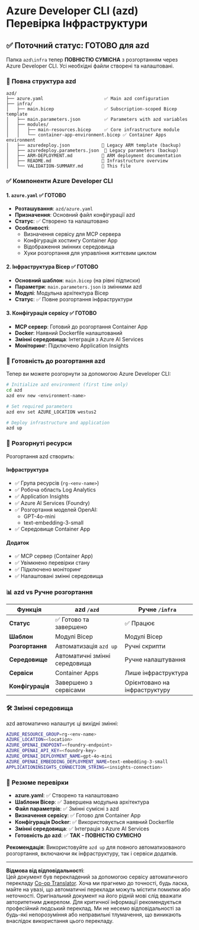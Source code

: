 <!--
CO_OP_TRANSLATOR_METADATA:
{
  "original_hash": "20ed201aa472e9936f4e0c5144626011",
  "translation_date": "2025-09-30T13:01:17+00:00",
  "source_file": "azd/infra/VALIDATION-SUMMARY.md",
  "language_code": "uk"
}
-->
# Azure Developer CLI (azd) Перевірка Інфраструктури

## ✅ **Поточний статус: ГОТОВО для azd**

Папка `azd\infra` тепер **ПОВНІСТЮ СУМІСНА** з розгортанням через Azure Developer CLI. Усі необхідні файли створені та налаштовані.

### 📁 **Повна структура azd**
```
azd/
├── azure.yaml                       ✅ Main azd configuration
├── infra/
│   ├── main.bicep                   ✅ Subscription-scoped Bicep template
│   ├── main.parameters.json         ✅ Parameters with azd variables
│   ├── modules/
│   │   ├── main-resources.bicep     ✅ Core infrastructure module
│   │   └── container-app-environment.bicep ✅ Container Apps environment
│   ├── azuredeploy.json            📄 Legacy ARM template (backup)
│   ├── azuredeploy.parameters.json  📄 Legacy parameters (backup)
│   ├── ARM-DEPLOYMENT.md           📄 ARM deployment documentation
│   ├── README.md                   📄 Infrastructure overview
│   └── VALIDATION-SUMMARY.md       📝 This file
```

### ✅ **Компоненти Azure Developer CLI**

#### 1. `azure.yaml` ✅ **ГОТОВО**
- **Розташування**: `azd/azure.yaml`
- **Призначення**: Основний файл конфігурації azd
- **Статус**: ✅ Створено та налаштовано
- **Особливості**:
  - Визначення сервісу для MCP сервера
  - Конфігурація хостингу Container App
  - Відображення змінних середовища
  - Хуки розгортання для управління життєвим циклом

#### 2. **Інфраструктура Bicep** ✅ **ГОТОВО**
- **Основний шаблон**: `main.bicep` (на рівні підписки)
- **Параметри**: `main.parameters.json` із змінними azd
- **Модулі**: Модульна архітектура Bicep
- **Статус**: ✅ Повне розгортання інфраструктури

#### 3. **Конфігурація сервісу** ✅ **ГОТОВО**
- **MCP сервер**: Готовий до розгортання Container App
- **Docker**: Наявний Dockerfile налаштований
- **Змінні середовища**: Інтеграція з Azure AI Services
- **Моніторинг**: Підключено Application Insights

### 🚀 **Готовність до розгортання azd**

Тепер ви можете розгорнути за допомогою Azure Developer CLI:

```bash
# Initialize azd environment (first time only)
cd azd
azd env new <environment-name>

# Set required parameters
azd env set AZURE_LOCATION westus2

# Deploy infrastructure and application
azd up
```

### 🎯 **Розгорнуті ресурси**

Розгортання azd створить:

#### **Інфраструктура** 
- ✅ Група ресурсів (`rg-<env-name>`)
- ✅ Робоча область Log Analytics
- ✅ Application Insights
- ✅ Azure AI Services (Foundry)
- ✅ Розгортання моделей OpenAI:
  - GPT-4o-mini
  - text-embedding-3-small
- ✅ Середовище Container App

#### **Додаток**
- ✅ MCP сервер (Container App)
- ✅ Увімкнено перевірки стану
- ✅ Підключено моніторинг
- ✅ Налаштовані змінні середовища

### 📊 **azd vs Ручне розгортання**

| Функція | azd `/azd` | Ручне `/infra` |
|---------|------------|----------------|
| **Статус** | ✅ Готово та завершено | ✅ Працює |
| **Шаблон** | Модулі Bicep | Модулі Bicep |
| **Розгортання** | Автоматизація `azd up` | Ручні скрипти |
| **Середовище** | Автоматичні змінні середовища | Ручне налаштування |
| **Сервіси** | Container Apps | Лише інфраструктура |
| **Конфігурація** | Завершено з сервісами | Орієнтовано на інфраструктуру |

### 🛠️ **Змінні середовища**

azd автоматично налаштує ці вихідні змінні:

```bash
AZURE_RESOURCE_GROUP=rg-<env-name>
AZURE_LOCATION=<location>
AZURE_OPENAI_ENDPOINT=<foundry-endpoint>
AZURE_OPENAI_API_KEY=<foundry-key>
AZURE_OPENAI_DEPLOYMENT_NAME=gpt-4o-mini
AZURE_OPENAI_EMBEDDING_DEPLOYMENT_NAME=text-embedding-3-small
APPLICATIONINSIGHTS_CONNECTION_STRING=<insights-connection>
```

### 🚨 **Резюме перевірки**

- **azure.yaml**: ✅ Створено та налаштовано
- **Шаблони Bicep**: ✅ Завершена модульна архітектура
- **Файл параметрів**: ✅ Змінні сумісні з azd
- **Визначення сервісу**: ✅ Готово для Container App
- **Конфігурація Docker**: ✅ Використовується наявний Dockerfile
- **Змінні середовища**: ✅ Інтеграція з Azure AI Services
- **Готовність до azd**: ✅ **ТАК - ПОВНІСТЮ СУМІСНО**

**Рекомендація**: Використовуйте `azd up` для повного автоматизованого розгортання, включаючи як інфраструктуру, так і сервіси додатків.

---

**Відмова від відповідальності**:  
Цей документ був перекладений за допомогою сервісу автоматичного перекладу [Co-op Translator](https://github.com/Azure/co-op-translator). Хоча ми прагнемо до точності, будь ласка, майте на увазі, що автоматичні переклади можуть містити помилки або неточності. Оригінальний документ на його рідній мові слід вважати авторитетним джерелом. Для критичної інформації рекомендується професійний людський переклад. Ми не несемо відповідальності за будь-які непорозуміння або неправильні тлумачення, що виникають внаслідок використання цього перекладу.